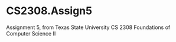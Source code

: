 # CS2308.Assign5
Assignment 5, from Texas State University CS 2308 Foundations of Computer Science II
